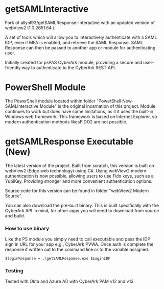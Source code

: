 # getSAMLInteractive

Fork of allynl93/getSAMLResponse-Interactive with an updated version of webView2 (1.0.2651.64.).

A set of tools which will allow you to interactively authenticate with a SAML IDP, even if MFA is enabled, and retrieve the SAML Response. SAML Response can then be passed to another app or module for authenticating user. 

Initially created for psPAS CyberArk module, providing a secure and user-friendly way to authenticate to the CyberArk REST API.

# PowerShell Module
The PowerShell module located within folder "PowerShell New-SAMLInteractive Module" is the original incarnation of this project. Module continues to work but does have some limitations, as it it uses the built-in Windows web framework. This framework is based on Internet Explorer, so modern authentication methods likesFIDO2 are not possible.

# getSAMLResponse Executable (New)
The latest version of the project. Built from scratch, this version is built on webView2 (Edge web technology) using C#. Using webView2 modern authentication is now possible, allowing users to use Fido keys, such as a YubiKey. Providing stronger and more convenient authentication options.

Source code for this version can be found in folder "webView2 Modern Source".

You can also download the pre-built binary. This is built specifically with the CyberArk API in mind, for other apps you will need to download from source and build.

### How to use binary ###
Like the PS module you simply need to call executable and pass the IDP sign in URL for your app e.g., CyberArk PVWA. 
Once auth is complete the response if written out to the command line or to the variable assigned.

```
$loginResponse = .\getSAMLResponse.exe $LoginIDP
```

### Testing ###
Tested with Okta and Azure AD with CyberArk PAM v12 and v13.
